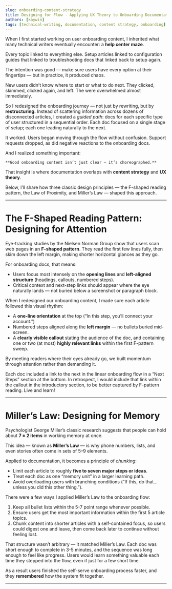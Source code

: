```yaml
---
slug: onboarding-content-strategy
title: Designing for Flow - Applying UX Theory to Onboarding Documentation
authors: [kaywin]
tags: [technical-writing, documentation, content strategy, onboarding]
---
```


When I first started working on user onboarding content, I inherited what many technical writers eventually encounter: a **help center maze**.

Every topic linked to everything else. Setup articles linked to configuration guides that linked to troubleshooting docs that linked back to setup again.

The intention was good — make sure users have every option at their fingertips — but in practice, it produced chaos.

New users didn’t know where to start or what to do next. They clicked, skimmed, clicked again, and left. The were overwhelmed almost immediately.

So I redesigned the onboarding journey — not just by rewriting, but by **restructuring.** Instead of scattering information across dozens of disconnected articles, I created a *guided path*: docs for each specific type of user structured in a sequential order. Each doc focused on a single stage of setup; each one leading naturally to the next.

It worked. Users began moving through the flow without confusion. Support requests dropped, as did negative reactions to the onboarding docs.

And I realized something important:
    
    **Good onboarding content isn’t just clear — it’s choreographed.**

That insight is where documentation overlaps with **content strategy** and **UX theory**.

Below, I’ll share how three classic design principles — the F-shaped reading pattern, the Law of Proximity, and Miller’s Law — shaped this approach.

---

# The F-Shaped Reading Pattern: Designing for Attention

Eye-tracking studies by the Nielsen Norman Group show that users scan web pages in an **F-shaped pattern**. They read the first few lines fully, then skim down the left margin, making shorter horizontal glances as they go.

For onboarding docs, that means:
- Users focus most intensely on the **opening lines** and **left-aligned structure** (headings, callouts, numbered steps).
- Critical context and next-step links should appear where the eye naturally lands — not buried below a screenshot or paragraph block.

When I redesigned our onboarding content, I made sure each article followed this visual rhythm:
- A **one-line orientation** at the top (“In this step, you’ll connect your account.”)
- Numbered steps aligned along the **left margin** — no bullets buried mid-screen.
- A **clearly visible callout** stating the audience of the doc, and containing one or two (at most) **highly relevant links** within the first F-pattern sweep.

By meeting readers where their eyes already go, we built momentum through attention rather than demanding it.

Each doc included a link to the next in the linear onboarding flow in a “Next Steps” section at the bottom. In retrospect, I would include that link within the callout in the introductory section, to be better captured by F-pattern reading. Live and learn!

---

# Miller’s Law: Designing for Memory

Psychologist George Miller’s classic research suggests that people can hold about **7 ± 2 items** in working memory at once.

This idea — known as **Miller’s Law** — is why phone numbers, lists, and even stories often come in sets of 5–9 elements.

Applied to documentation, it becomes a principle of *chunking*:
- Limit each article to roughly **five to seven major steps or ideas**.
- Treat each doc as one “memory unit” in a larger learning path.
- Avoid overloading users with branching conditions (“If this, do that… unless you did this other thing.”).


There were a few ways I applied Miller’s Law to the onboarding flow:
1. Keep all bullet lists within the 5-7 point range whenever possible.
2. Ensure users get the most important information within the first 5 article topics.
3. Chunk content into shorter articles with a self-contained focus, so users could digest one and leave, then come back later to continue without feeling lost.

That structure wasn’t arbitrary — it matched Miller’s Law. Each doc was short enough to complete in 3-5 minutes, and the sequence was long enough to feel like progress. Users would learn something valuable each time they stepped into the flow, even if just for a few short time.

As a result users finished the self-serve onboarding process faster, and they **remembered** how the system fit together.

---